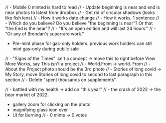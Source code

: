 // - Mobile 0 minted is hard to read
// - Update beginning is near and end is near photos to latest from dropbox
// - Get rid of circular shadows (looks like fish lens)
// - How it works date change
// - How it works, 1 sentence
//  - Which do you believe? Do you believe "the beginning is near"? Or that "the End is the near"?
//   - "It's an open edition and will last 24 hours."
//  - "Or any of Brendan's superrare work."
- Pre-mint phase for gas-only holders. previous work holders can still mint gas-only during public sale
<!-- - With cryptocurrencies down across the board, ... -->
// - "Signs of the Times" isn't a concept -> move this to right before View More Works, say This isn't a project
// - World.From -> world. From
// - About the Project photo should be the 3rd photo
// - Stories of long covid -> My Story, move Stories of long covid to second to last paragraph in this section
// - Delete "spent thousands on supplements"
<!-- - Privacy Policy -->
<!-- - capitolize COVID -->
// - battled with my health -> add on "this year"
// - the crash of 2022 -> the bear market of 2022. 
<!-- - "My story" add to top of links next to How it works / About -->
- gallery zoom for clicking on the photo
- magnifying glass icon over 
- UI for burning
// - 0 mints -> 0 votes